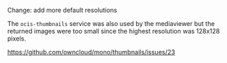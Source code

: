 Change: add more default resolutions

The `ocis-thumbnails` service was also used by the mediaviewer but the returned
images were too small since the highest resolution was 128x128 pixels.

https://github.com/owncloud/mono/thumbnails/issues/23
